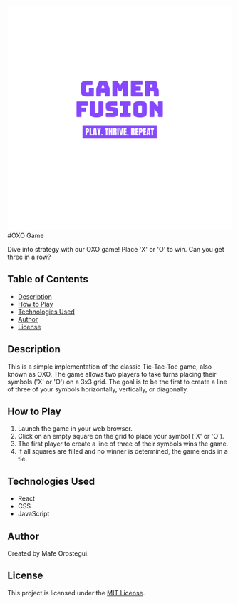 ![Logo del juego](./src/assets/LogoGames.png)
#OXO Game

Dive into strategy with our OXO game! Place 'X' or 'O' to win. Can you get three in a row?

## Table of Contents

- [Description](#description)
- [How to Play](#how-to-play)
- [Technologies Used](#technologies-used)
- [Author](#author)
- [License](#license)

## Description

This is a simple implementation of the classic Tic-Tac-Toe game, also known as OXO. The game allows two players to take turns placing their symbols ('X' or 'O') on a 3x3 grid. The goal is to be the first to create a line of three of your symbols horizontally, vertically, or diagonally.

## How to Play

1. Launch the game in your web browser.
2. Click on an empty square on the grid to place your symbol ('X' or 'O').
3. The first player to create a line of three of their symbols wins the game.
4. If all squares are filled and no winner is determined, the game ends in a tie.

## Technologies Used

- React
- CSS
- JavaScript

## Author

Created by Mafe Orostegui.

## License

This project is licensed under the [MIT License](LICENSE).

